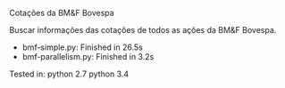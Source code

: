 
Cotações da BM&F Bovespa

Buscar informações das cotações de todos as ações da BM&F Bovespa.

  * bmf-simple.py: Finished in 26.5s
  * bmf-parallelism.py: Finished in 3.2s

Tested in:
  python 2.7
  python 3.4
  